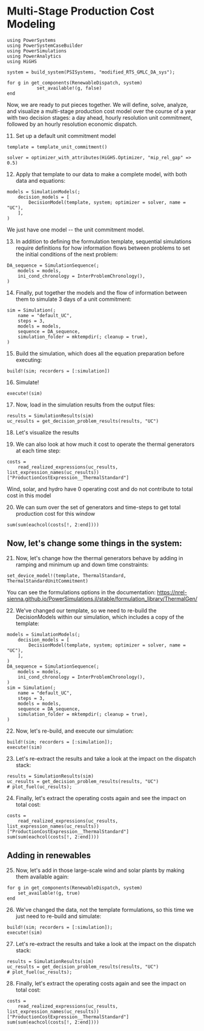 # Multi-Stage Production Cost Modeling

```@setup pcm4
using PowerSystems
using PowerSystemCaseBuilder
using PowerSimulations
using PowerAnalytics
using HiGHS

system = build_system(PSISystems, "modified_RTS_GMLC_DA_sys");

for g in get_components(RenewableDispatch, system)
           set_available!(g, false)
end
```

Now, we are ready to put pieces together. We will define, solve, analyze, and
visualize a multi-stage production cost model over the course of a year with two decision
stages: a day ahead, hourly resolution unit commitment, followed by an hourly resolution
economic dispatch.

11. Set up a default unit commitment model

```@example pcm4
template = template_unit_commitment()
```

```@example pcm4
solver = optimizer_with_attributes(HiGHS.Optimizer, "mip_rel_gap" => 0.5)
```

12. Apply that template to our data to make a complete model, with both data and equations:

```@example pcm4
models = SimulationModels(;
    decision_models = [
        DecisionModel(template, system; optimizer = solver, name = "UC"),
    ],
)
```

We just have one model -- the unit commitment model.

13. In addition to defining the formulation template, sequential simulations require
    definitions for how information flows between problems to set the initial conditions
    of the next problem:

```@example pcm4
DA_sequence = SimulationSequence(;
    models = models,
    ini_cond_chronology = InterProblemChronology(),
)
```

14. Finally, put together the models and the flow of information between them to simulate
    3 days of a unit commitment:

```@example pcm4
sim = Simulation(;
    name = "default_UC",
    steps = 3,
    models = models,
    sequence = DA_sequence,
    simulation_folder = mktempdir(; cleanup = true),
)
```

15. Build the simulation, which does all the equation preparation before executing:

```@example pcm4
build!(sim; recorders = [:simulation])
```

16. Simulate!

```@example pcm4
execute!(sim)
```

17. Now, load in the simulation results from the output files:

```@example pcm4
results = SimulationResults(sim)
uc_results = get_decision_problem_results(results, "UC")
```

18. Let's visualize the results

<!-- ```@example pcm4 # plot_fuel(uc_results); ```-->
19. We can also look at how much it cost to operate the thermal generators at each time step:

```@example pcm4
costs =
    read_realized_expressions(uc_results, list_expression_names(uc_results))["ProductionCostExpression__ThermalStandard"]
```

Wind, solar, and hydro have 0 operating cost and do not contribute to total cost in this model

20. We can sum over the set of generators and time-steps to get total production cost for this window

```@example pcm4
sum(sum(eachcol(costs[!, 2:end])))
```

## Now, let's change some things in the system:

21. Now, let's change how the thermal generators behave by adding in ramping and minimum up
    and down time constraints:

```@example pcm4
set_device_model!(template, ThermalStandard, ThermalStandardUnitCommitment)
```

You can see the formulations options in the documentation:
https://nrel-sienna.github.io/PowerSimulations.jl/stable/formulation_library/ThermalGen/

22. We've changed our template, so we need to re-build the DecisionModels within our simulation, which
    includes a copy of the template:

```@example pcm4
models = SimulationModels(;
    decision_models = [
        DecisionModel(template, system; optimizer = solver, name = "UC"),
    ],
)
DA_sequence = SimulationSequence(;
    models = models,
    ini_cond_chronology = InterProblemChronology(),
)
sim = Simulation(;
    name = "default_UC",
    steps = 3,
    models = models,
    sequence = DA_sequence,
    simulation_folder = mktempdir(; cleanup = true),
)
```

22. Now, let's re-build, and execute our simulation:

```@example pcm4
build!(sim; recorders = [:simulation]);
execute!(sim)
```

23. Let's re-extract the results and take a look at the impact on the dispatch stack:

```@example pcm4
results = SimulationResults(sim)
uc_results = get_decision_problem_results(results, "UC")
# plot_fuel(uc_results);
```

24. Finally, let's extract the operating costs again and see the impact on total cost:

```@example pcm4
costs =
    read_realized_expressions(uc_results, list_expression_names(uc_results))["ProductionCostExpression__ThermalStandard"]
sum(sum(eachcol(costs[!, 2:end])))
```

## Adding in renewables

25. Now, let's add in those large-scale wind and solar plants by making them
    available again:

```@example pcm4
for g in get_components(RenewableDispatch, system)
    set_available!(g, true)
end
```

26. We've changed the data, not the template formulations, so this time we just need to re-build and simulate:

```@example pcm4
build!(sim; recorders = [:simulation]);
execute!(sim)
```

27. Let's re-extract the results and take a look at the impact on the dispatch stack:

```@example pcm4
results = SimulationResults(sim)
uc_results = get_decision_problem_results(results, "UC")
# plot_fuel(uc_results);
```

28. Finally, let's extract the operating costs again and see the impact on total cost:

```@example pcm4
costs =
    read_realized_expressions(uc_results, list_expression_names(uc_results))["ProductionCostExpression__ThermalStandard"]
sum(sum(eachcol(costs[!, 2:end])))
```
